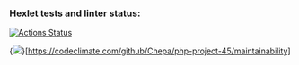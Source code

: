 ### Hexlet tests and linter status:
[![Actions Status](https://github.com/Chepa/php-project-45/actions/workflows/hexlet-check.yml/badge.svg)](https://github.com/Chepa/php-project-45/actions)

{<img src="https://api.codeclimate.com/v1/badges/66a38979f679739e0674/maintainability" />}[https://codeclimate.com/github/Chepa/php-project-45/maintainability]